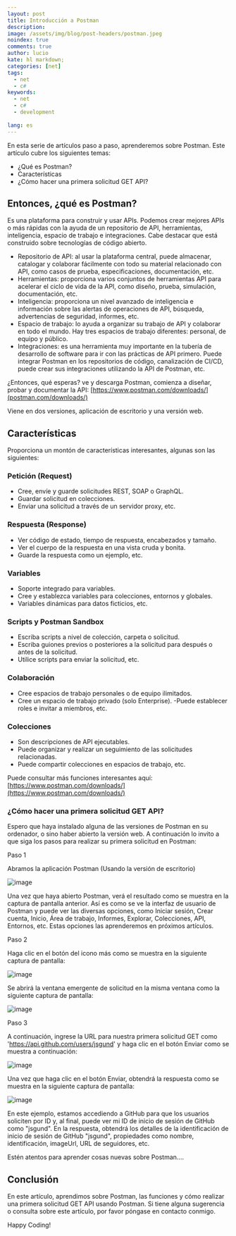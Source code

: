 ```yaml
---
layout: post
title: Introducción a Postman
description:
image: /assets/img/blog/post-headers/postman.jpeg
noindex: true
comments: true
author: lucio
kate: hl markdown;
categories: [net]
tags:
  - net
  - c#
keywords:
  - net
  - c#
  - development
  
lang: es
---
```


En esta serie de artículos paso a paso, aprenderemos sobre Postman. Este artículo cubre los siguientes temas:

- ¿Qué es Postman?
- Características
- ¿Cómo hacer una primera solicitud GET API?

## Entonces, ¿qué es Postman?

Es una plataforma para construir y usar APIs. Podemos crear mejores APIs o más rápidas con la ayuda de un repositorio de API, herramientas, inteligencia, espacio de trabajo e integraciones. Cabe destacar que está construido sobre tecnologías de código abierto.

- Repositorio de API: al usar la plataforma central, puede almacenar, catalogar y colaborar fácilmente con todo su material relacionado con API, como casos de prueba, especificaciones, documentación, etc.
- Herramientas: proporciona varios conjuntos de herramientas API para acelerar el ciclo de vida de la API, como diseño, prueba, simulación, documentación, etc.
- Inteligencia: proporciona un nivel avanzado de inteligencia e información sobre las alertas de operaciones de API, búsqueda, advertencias de seguridad, informes, etc.
- Espacio de trabajo: lo ayuda a organizar su trabajo de API y colaborar en todo el mundo. Hay tres espacios de trabajo diferentes: personal, de equipo y público.
- Integraciones: es una herramienta muy importante en la tubería de desarrollo de software para ir con las prácticas de API primero. Puede integrar Postman en los repositorios de código, canalización de CI/CD, puede crear sus integraciones utilizando la API de Postman, etc.

¿Entonces, qué esperas? ve y descarga Postman, comienza a diseñar, probar y documentar la API: [https://www.postman.com/downloads/](postman.com/downloads/)

Viene en dos versiones, aplicación de escritorio y una versión web.

## Características
Proporciona un montón de características interesantes, algunas son las siguientes:

### Petición (Request)

- Cree, envíe y guarde solicitudes REST, SOAP o GraphQL.
- Guardar solicitud en colecciones.
- Enviar una solicitud a través de un servidor proxy, etc.

### Respuesta (Response)

- Ver código de estado, tiempo de respuesta, encabezados y tamaño.
- Ver el cuerpo de la respuesta en una vista cruda y bonita.
- Guarde la respuesta como un ejemplo, etc.

### Variables

- Soporte integrado para variables.
- Cree y establezca variables para colecciones, entornos y globales.
- Variables dinámicas para datos ficticios, etc.

### Scripts y Postman Sandbox 

- Escriba scripts a nivel de colección, carpeta o solicitud.
- Escriba guiones previos o posteriores a la solicitud para después o antes de la solicitud.
- Utilice scripts para enviar la solicitud, etc.


### Colaboración

- Cree espacios de trabajo personales o de equipo ilimitados.
- Cree un espacio de trabajo privado (solo Enterprise).
-Puede establecer roles e invitar a miembros, etc.

### Colecciones

- Son descripciones de API ejecutables.
- Puede organizar y realizar un seguimiento de las solicitudes relacionadas.
- Puede compartir colecciones en espacios de trabajo, etc.

Puede consultar más funciones interesantes aquí: [https://www.postman.com/downloads/](https://www.postman.com/downloads/)

### ¿Cómo hacer una primera solicitud GET API?
Espero que haya instalado alguna de las versiones de Postman en su ordenador, o sino haber abierto la versión web. A continuación lo invito a que siga los pasos para realizar su primera solicitud en Postman:

Paso 1

Abramos la aplicación Postman (Usando la versión de escritorio)

![image](/assets/img/blog/tutorials/intro-postman/01.png)

Una vez que haya abierto Postman, verá el resultado como se muestra en la captura de pantalla anterior. Así es como se ve la interfaz de usuario de Postman y puede ver las diversas opciones, como Iniciar sesión, Crear cuenta, Inicio, Área de trabajo, Informes, Explorar, Colecciones, API, Entornos, etc. Estas opciones las aprenderemos en próximos artículos.

Paso 2

Haga clic en el botón del icono más como se muestra en la siguiente captura de pantalla:

![image](/assets/img/blog/tutorials/intro-postman/02.png)

Se abrirá la ventana emergente de solicitud en la misma ventana como la siguiente captura de pantalla:

![image](/assets/img/blog/tutorials/intro-postman/03.png)

Paso 3

A continuación, ingrese la URL para nuestra primera solicitud GET como 'https://api.github.com/users/jsgund' y haga clic en el botón Enviar como se muestra a continuación:

![image](/assets/img/blog/tutorials/intro-postman/04.png)

Una vez que haga clic en el botón Enviar, obtendrá la respuesta como se muestra en la siguiente captura de pantalla:

![image](/assets/img/blog/tutorials/intro-postman/05.png)

En este ejemplo, estamos accediendo a GitHub para que los usuarios soliciten por ID y, al final, puede ver mi ID de inicio de sesión de GitHub como "jsgund". En la respuesta, obtendrá los detalles de la identificación de inicio de sesión de GitHub "jsgund", propiedades como nombre, identificación, imageUrl, URL de seguidores, etc.

Estén atentos para aprender cosas nuevas sobre Postman….

## Conclusión
En este artículo, aprendimos sobre Postman, las funciones y cómo realizar una primera solicitud GET API usando Postman. Si tiene alguna sugerencia o consulta sobre este artículo, por favor póngase en contacto conmigo.

 Happy Coding!
